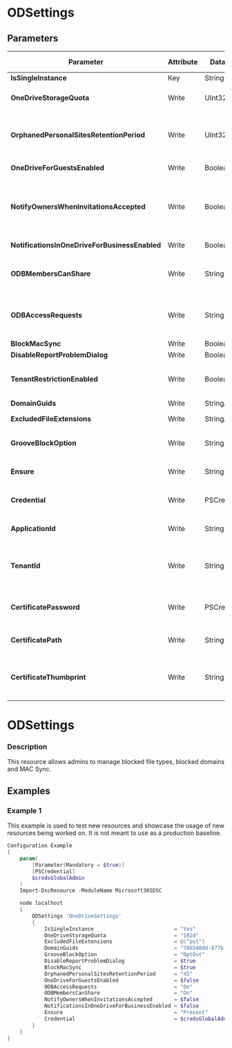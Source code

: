 ﻿# ODSettings

## Parameters

| Parameter | Attribute | DataType | Description | Allowed Values |
| --- | --- | --- | --- | --- |
| **IsSingleInstance** | Key | String | Should be set to yes |Yes|
| **OneDriveStorageQuota** | Write | UInt32 | The resource quota to apply to the OneDrive sites ||
| **OrphanedPersonalSitesRetentionPeriod** | Write | UInt32 | Number of days after a user's account is deleted that their OneDrive for Business content will be deleted. ||
| **OneDriveForGuestsEnabled** | Write | Boolean | Enable guest acess for OneDrive ||
| **NotifyOwnersWhenInvitationsAccepted** | Write | Boolean | When true and when an external user accepts an invitation to a resource in a userâs OneDrive for Business owner is notified by e-mail ||
| **NotificationsInOneDriveForBusinessEnabled** | Write | Boolean | Turn notifications on/off OneDrive ||
| **ODBMembersCanShare** | Write | String | Lets administrators set policy on re-sharing behavior in OneDrive for Business |On, Off, Unspecified|
| **ODBAccessRequests** | Write | String | Lets administrators set policy on access requests and requests to share in OneDrive for Business |On, Off, Unspecified|
| **BlockMacSync** | Write | Boolean | Block sync client on Mac ||
| **DisableReportProblemDialog** | Write | Boolean | Disable dialog box ||
| **TenantRestrictionEnabled** | Write | Boolean | Enable/disable Safe domain List - if disabled overrides DomainGuids value ||
| **DomainGuids** | Write | StringArray[] | Safe domain list ||
| **ExcludedFileExtensions** | Write | StringArray[] | Exclude files from being synced to OneDrive ||
| **GrooveBlockOption** | Write | String | Groove block options |OptOut, HardOptIn, SoftOptIn|
| **Ensure** | Write | String | Present ensures the user exists, absent ensures it is removed |Present, Absent|
| **Credential** | Write | PSCredential | Credentials of the account to authenticate with. ||
| **ApplicationId** | Write | String | Id of the Azure Active Directory application to authenticate with. ||
| **TenantId** | Write | String | Name of the Azure Active Directory tenant used for authentication. Format contoso.onmicrosoft.com ||
| **CertificatePassword** | Write | PSCredential | Username can be made up to anything but password will be used for certificatePassword ||
| **CertificatePath** | Write | String | Path to certificate used in service principal usually a PFX file. ||
| **CertificateThumbprint** | Write | String | Thumbprint of the Azure Active Directory application's authentication certificate to use for authentication. ||

# ODSettings

### Description

This resource allows admins to manage blocked file types,
blocked domains and MAC Sync.

## Examples

### Example 1

This example is used to test new resources and showcase the usage of new resources being worked on.
It is not meant to use as a production baseline.

```powershell
Configuration Example
{
    param(
        [Parameter(Mandatory = $true)]
        [PSCredential]
        $credsGlobalAdmin
    )
    Import-DscResource -ModuleName Microsoft365DSC

    node localhost
    {
        ODSettings 'OneDriveSettings'
        {
            IsSingleInstance                          = "Yes"
            OneDriveStorageQuota                      = "1024"
            ExcludedFileExtensions                    = @("pst")
            DomainGuids                               = "786548dd-877b-4760-a749-6b1efbc1190a"
            GrooveBlockOption                         = "OptOut"
            DisableReportProblemDialog                = $true
            BlockMacSync                              = $true
            OrphanedPersonalSitesRetentionPeriod      = "45"
            OneDriveForGuestsEnabled                  = $false
            ODBAccessRequests                         = "On"
            ODBMembersCanShare                        = "On"
            NotifyOwnersWhenInvitationsAccepted       = $false
            NotificationsInOneDriveForBusinessEnabled = $false
            Ensure                                    = "Present"
            Credential                                = $credsGlobalAdmin
        }
    }
}
```

